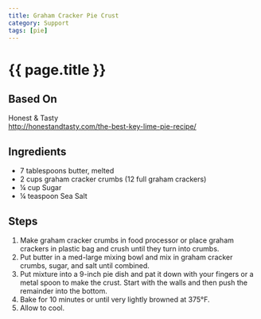 ```yaml
---
title: Graham Cracker Pie Crust
category: Support
tags: [pie]
---
```


# {{ page.title }}

## Based On
Honest & Tasty
<br>
<http://honestandtasty.com/the-best-key-lime-pie-recipe/>

## Ingredients
* 7 tablespoons butter, melted
* 2 cups graham cracker crumbs (12 full graham crackers)
* ¼ cup Sugar
* ¼ teaspoon Sea Salt

## Steps
1.  Make graham cracker crumbs in food processor or place graham crackers in plastic bag and crush until they turn into crumbs.
2.  Put butter in a med-large mixing bowl and mix in graham cracker crumbs, sugar, and salt until combined.
3.  Put mixture into a 9-inch pie dish and pat it down with your fingers or a metal spoon to make the crust. Start with the walls and then push the remainder into the bottom.
4.  Bake for 10 minutes or until very lightly browned at 375°F.
5.  Allow to cool.
